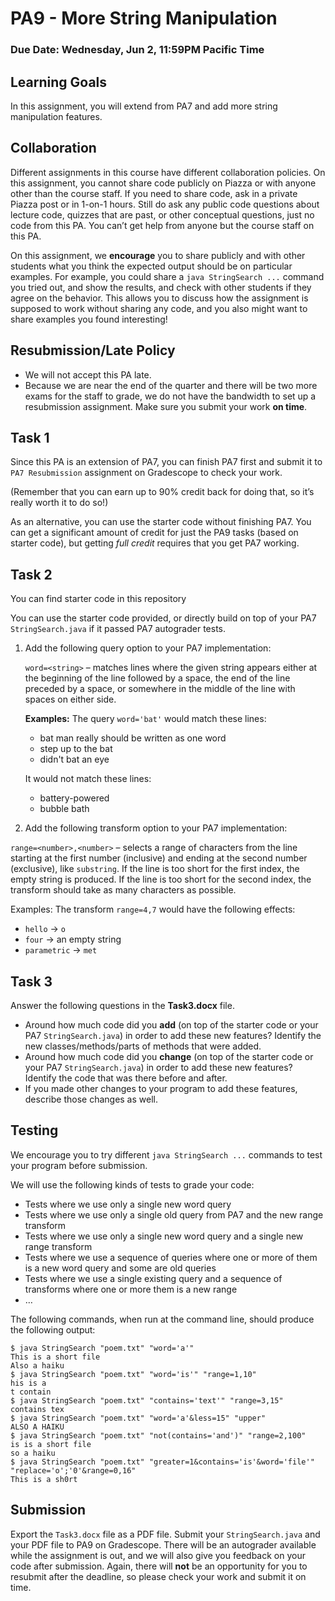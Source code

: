 # PA9 - More String Manipulation
### Due Date: Wednesday, Jun 2, 11:59PM Pacific Time

## Learning Goals
In this assignment, you will extend from PA7 and add more string manipulation features.

## Collaboration
Different assignments in this course have different collaboration policies. On this assignment, you cannot share code publicly on Piazza or with anyone other than the course staff. If you need to share code, ask in a private Piazza post or in 1-on-1 hours. Still do ask any public code questions about lecture code, quizzes that are past, or other conceptual questions, just no code from this PA. You can’t get help from anyone but the course staff on this PA.

On this assignment, we **encourage** you to share publicly and with other students what you think the expected output should be on particular examples. For example, you could share a ```java StringSearch ...``` command you tried out, and show the results, and check with other students if they agree on the behavior. This allows you to discuss how the assignment is supposed to work without sharing any code, and you also might want to share examples you found interesting!

## Resubmission/Late Policy
- We will not accept this PA late.
- Because we are near the end of the quarter and there will be two more exams for the staff to grade, we do not have the bandwidth to set up a resubmission assignment. Make sure you submit your work **on time**.

## Task 1
Since this PA is an extension of PA7, you can finish PA7 first and submit it to ```PA7 Resubmission``` assignment on Gradescope to check your work.

(Remember that you can earn up to 90% credit back for doing that, so it’s really worth it to do so!)

As an alternative, you can use the starter code without finishing PA7. You can get a significant amount of credit for just the PA9 tasks (based on starter code), but getting *full credit* requires that you get PA7 working.

## Task 2
You can find starter code in this repository

You can use the starter code provided, or directly build on top of your PA7 ```StringSearch.java``` if it passed PA7 autograder tests.

1. Add the following query option to your PA7 implementation:

    ```word=<string>``` – matches lines where the given string appears either at the beginning of the line followed by a space, the end of the line preceded by a space, or somewhere in the middle of the line with spaces on either side.

    **Examples:** The query ```word='bat'``` would match these lines:

    - bat man really should be written as one word
    - step up to the bat
    - didn't bat an eye
    
    It would not match these lines:
    - battery-powered
    - bubble bath

2. Add the following transform option to your PA7 implementation:

```range=<number>,<number>``` – selects a range of characters from the line starting at the first number (inclusive) and ending at the second number (exclusive), like ```substring```. If the line is too short for the first index, the empty string is produced. If the line is too short for the second index, the transform should take as many characters as possible.

Examples: The transform ```range=4,7``` would have the following effects:

- ```hello``` → ```o```
- ```four``` → an empty string
- ```parametric``` → ```met```

## Task 3
Answer the following questions in the **Task3.docx** file.

- Around how much code did you **add** (on top of the starter code or your PA7 ```StringSearch.java```) in order to add these new features? Identify the new classes/methods/parts of methods that were added.
- Around how much code did you **change** (on top of the starter code or your PA7 ```StringSearch.java```) in order to add these new features? Identify the code that was there before and after.
- If you made other changes to your program to add these features, describe those changes as well.

## Testing
We encourage you to try different ```java StringSearch ...``` commands to test your program before submission.

We will use the following kinds of tests to grade your code:

- Tests where we use only a single new word query
- Tests where we use only a single old query from PA7 and the new range transform
- Tests where we use only a single new word query and a single new range transform
- Tests where we use a sequence of queries where one or more of them is a new word query and some are old queries
- Tests where we use a single existing query and a sequence of transforms where one or more them is a new range
- …

The following commands, when run at the command line, should produce the following output:

```
$ java StringSearch "poem.txt" "word='a'"
This is a short file
Also a haiku
$ java StringSearch "poem.txt" "word='is'" "range=1,10"
his is a 
t contain
$ java StringSearch "poem.txt" "contains='text'" "range=3,15"
contains tex
$ java StringSearch "poem.txt" "word='a'&less=15" "upper"
ALSO A HAIKU
$ java StringSearch "poem.txt" "not(contains='and')" "range=2,100"
is is a short file
so a haiku
$ java StringSearch "poem.txt" "greater=1&contains='is'&word='file'" "replace='o';'0'&range=0,16"
This is a sh0rt
```

## Submission
Export the ```Task3.docx``` file as a PDF file. Submit your ```StringSearch.java``` and your PDF file to PA9 on Gradescope. There will be an autograder available while the assignment is out, and we will also give you feedback on your code after submission. Again, there will **not** be an opportunity for you to resubmit after the deadline, so please check your work and submit it on time.
